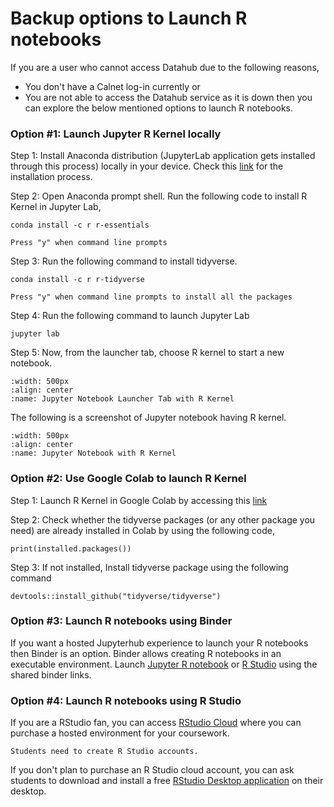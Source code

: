 # Backup options to Launch R notebooks

If you are a user who cannot access Datahub due to the following reasons, 
- You don't have a Calnet log-in currently or
- You are not able to access the Datahub service as it is down
then you can explore the below mentioned options to launch R notebooks.

### Option #1: Launch Jupyter R Kernel locally

Step 1: Install Anaconda distribution (JupyterLab application gets installed through this process) locally in your device. Check this [link](https://docs.anaconda.com/anaconda/install/index.html) for the installation process.

Step 2: Open Anaconda prompt shell. Run the following code to install R Kernel in Jupyter Lab,

```{code}
conda install -c r r-essentials
```

```{note}
Press "y" when command line prompts
```

Step 3: Run the following command to install tidyverse.

```{code}
conda install -c r r-tidyverse
```

```{note}
Press "y" when command line prompts to install all the packages
```

Step 4: Run the following command to launch Jupyter Lab

```{code}
jupyter lab
```

Step 5: Now, from the launcher tab, choose R kernel to start a new notebook.

```{figure} ../../images/launcher_tab_r_kernel.jpg
:width: 500px
:align: center
:name: Jupyter Notebook Launcher Tab with R Kernel
```

The following is a screenshot of Jupyter notebook having R kernel.

```{figure} ../../images/jupyter_notebook_r_kernel.jpg
:width: 500px
:align: center
:name: Jupyter Notebook with R Kernel
```

### Option #2: Use Google Colab to launch R Kernel

Step 1: Launch R Kernel in Google Colab by accessing this [link](https://colab.to/r)

Step 2: Check whether the tidyverse packages (or any other package you need) are already installed in Colab by using the following code,

```{code}
print(installed.packages())
```

Step 3: If not installed, Install tidyverse package using the following command

```{code}
devtools::install_github("tidyverse/tidyverse")
```

### Option #3: Launch R notebooks using Binder

If you want a hosted Jupyterhub experience to launch your R notebooks then Binder is an option. Binder allows creating R notebooks in an executable environment. Launch [Jupyter R notebook](https://notebooks.gesis.org/binder/jupyter/user/binder-examples-r-conda-ofu958y9/lab) or [R Studio](https://mybinder.org/v2/gh/binder-examples/r-conda/master?urlpath=rstudio) using the shared binder links.

### Option #4: Launch R notebooks using R Studio

If you are a RStudio fan, you can access [RStudio Cloud](https://rstudio.cloud/plans/instructor) where you can purchase a hosted environment for your coursework.

```{note}
Students need to create R Studio accounts.
```

If you don't plan to purchase an R Studio cloud account, you can ask students to download and install a free [RStudio Desktop application](https://www.rstudio.com/products/rstudio/) on their desktop.